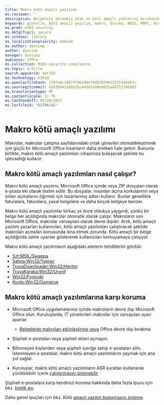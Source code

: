```yaml
---
title: Makro kötü amaçlı yazılımı
ms.reviewer: ''
description: Belgelere eklenmiş olan ve kötü amaçlı yüklerini bırakarak diğer tehditleri dağıtmak için kullanılan makro virüsleri ve kötü amaçlı yazılım hakkında bilgi edinebilirsiniz.
keywords: güvenlik, kötü amaçlı yazılım, makro, koruma, WDSI, MMPC, Microsoft Kötü Amaçlı Yazılımdan Koruma Merkezi, makro virüsü, makro kötü amaçlı yazılımları, Office virüsler, Word'de virüsler
ms.prod: m365-security
ms.mktglfcycl: secure
ms.sitesec: library
ms.localizationpriority: medium
ms.author: dansimp
author: dansimp
manager: dansimp
audience: ITPro
ms.collection: M365-security-compliance
ms.topic: article
search.appverid: met150
ms.technology: m365d
ms.openlocfilehash: 270fe0c10873796106ef9d82034933ff53d92b7c
ms.sourcegitcommit: b3530441288b2bc44342e00e9025a49721796903
ms.translationtype: MT
ms.contentlocale: tr-TR
ms.lasthandoff: 03/20/2022
ms.locfileid: "63706142"
---
```

# <a name="macro-malware"></a>Makro kötü amaçlı yazılımı

Makrolar, makrolar çalışma sayfalarındaki ortak görevleri otomatikleştirmek için güçlü bir Microsoft Office insanların daha üretken hale getirir. Bununla birlikte, makro kötü amaçlı yazılımları cihazınıza bulaşacak şekilde bu işlevselliği kullanır.

## <a name="how-macro-malware-works"></a>Makro kötü amaçlı yazılımları nasıl çalışır?

Makro kötü amaçlı yazılımı, Microsoft Office içinde veya ZIP dosyaları olarak e-posta eki olarak teslim edilir. Bu dosyalar, insanları açma korkularının veya onları açmalarını öğrmek için tasarlanmış adları kullanır. Bunlar genellikle faturalara, faturalara, yasal belgelere ve daha birçok belgeye benzer.

Makro kötü amaçlı yazılımlar birkaç yıl önce oldukça yaygındı, çünkü bir belge her açıldığında makrolar otomatik olarak çalışır. Makroların son Microsoft Office, makrolar varsayılan olarak devre dışıdır. Artık, kötü amaçlı yazılım yazarları kullanıcıları, kötü amaçlı yazılımları çalıştıracak şekilde makroları açmaları konusunda ikna etmek zorunda. Kötü amaçlı bir belge açıldığında sahte uyarılar göstererek kullanıcıları korkuyamaya çalışıyor.

Makro kötü amaçlı yazılımların aşağıdaki ailelerin tehditlerini gördük:

* [Szt:MSIL/Swappa](https://www.microsoft.com/en-us/wdsi/threats/malware-encyclopedia-description?Name=Ransom:MSIL/Swappa.A)
* [Sahna:Win32/Teerac](https://www.microsoft.com/en-us/wdsi/threats/malware-encyclopedia-description?Name=Ransom:Win32/Teerac&threatId=-2147277789)
* [TruvaDownloader:Win32/Heritor](https://www.microsoft.com/en-us/wdsi/threats/malware-encyclopedia-description?Name=TrojanDownloader:Win32/Chanitor.A)
* [TruvaKaraka:Win32/Ursnif](https://www.microsoft.com/en-us/wdsi/threats/malware-encyclopedia-description?Name=TrojanSpy:Win32/Ursnif) 
* [Win32/Fynloski](https://www.microsoft.com/en-us/wdsi/threats/malware-encyclopedia-description?Name=Win32/Fynloski)
* [Kurdu:Win32/Gamarue](https://www.microsoft.com/en-us/wdsi/threats/malware-encyclopedia-description?Name=Win32/Gamarue)

## <a name="how-to-protect-against-macro-malware"></a>Makro kötü amaçlı yazılımlarına karşı koruma

* Microsoft Office uygulamalarınız içinde makroların devre dışı Microsoft Office olun. Kuruluşlarda, IT yöneticileri makrolar için varsayılan ayarı ayarlar:
    * [Belgelerde makroları etkinleştirme veya](https://support.office.com/article/Enable-or-disable-macros-in-Office-documents-7b4fdd2e-174f-47e2-9611-9efe4f860b12) Office devre dışı bırakma

* Şüpheli e-postaları veya şüpheli ekleri açmayın.

* Bilinmeyen kişilerden veya şüpheli içeriğe sahip e-postaları silin. İstenmeyen e-postalar, makro kötü amaçlı yazılımlarını yaymak için ana yol sağlar.

* Kuruluşlar, makro kötü amaçlı yazılımların ASR kuralları kullanarak yürütülebilir içerik [çalıştırmasını önlenebilir](/microsoft-365/security/defender-endpoint/attack-surface-reduction)

Şüpheli e-postalara karşı kendinizi koruma hakkında daha fazla ipucu için bkz. [kimlik avı](phishing.md).

Daha genel ipuçları için bkz. Kötü [amaçlı yazılım bulaşmasını önleme](prevent-malware-infection.md).